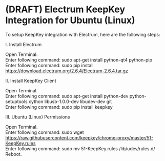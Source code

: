 # (DRAFT) Electrum KeepKey Integration for Ubuntu (Linux)

To setup KeepKey integration with Electrum, here are the following steps:  
  
I. Install Electrum  
  
Open Terminal.  
Enter following command: sudo apt-get install python-qt4 python-pip  
Enter following command: sudo pip install https://download.electrum.org/2.6.4/Electrum-2.6.4.tar.gz

II. Install KeepKey Client

Open Terminal.  
Enter following command: sudo apt-get install python-dev python-setuptools cython libusb-1.0.0-dev libudev-dev git  
Enter following command: sudo pip install keepkey

III. Ubuntu (Linux) Permissions

Open Terminal.  
Enter following command: sudo wget https://raw.githubusercontent.com/keepkey/chrome-proxy/master/51-KeepKey.rules  
Enter following command: sudo mv 51-KeepKey.rules /lib/udev/rules.d/  
Reboot.